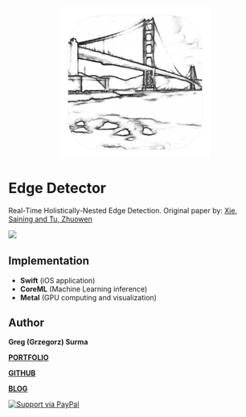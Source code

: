 <h3 align="center">
  <img src="assets/edge_detector_icon_web.png" width="300">
</h3>

# Edge Detector

Real-Time Holistically-Nested Edge Detection. Original paper by: [Xie, Saining and Tu, Zhuowen](https://github.com/s9xie/hed)

<img src="assets/demo.gif">


## Implementation

* **Swift** (iOS application)
* **CoreML** (Machine Learning inference)
* **Metal** (GPU computing and visualization)


## Author

**Greg (Grzegorz) Surma**

[**PORTFOLIO**](https://gsurma.github.io)

[**GITHUB**](https://github.com/gsurma)

[**BLOG**](https://medium.com/@gsurma)

<a href="https://www.paypal.com/paypalme2/grzegorzsurma115">
  <img alt="Support via PayPal" src="https://cdn.rawgit.com/twolfson/paypal-github-button/1.0.0/dist/button.svg"/>
</a>


